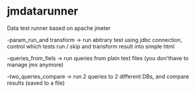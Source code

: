 # jmdatarunner
Data test runner based on apache jmeter

-param_run_and transform
  -> run abitrary test using jdbc connection, control which tests run / skip and transform result into simple html

-queries_from_fiels
  -> run queries from plain text files (you don'thave to manage jmx anymore)
  
-two_queries_compare
  -> run 2 queries to 2 different DBs, and compare results (saved to a file)
